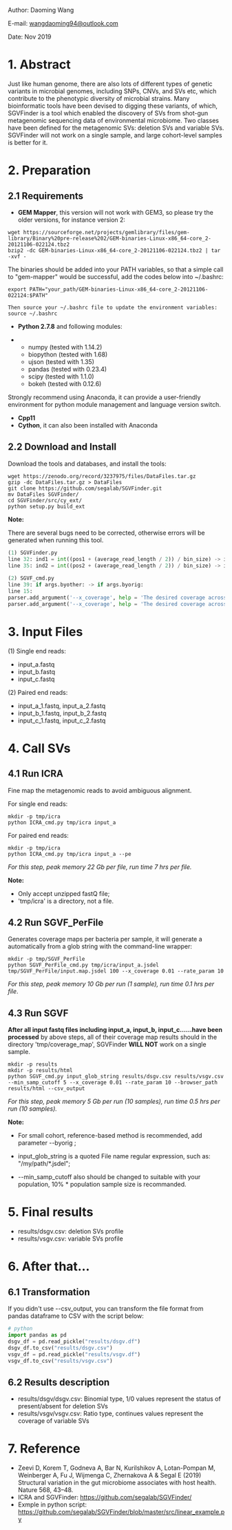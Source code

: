 Author: Daoming Wang

E-mail: wangdaoming94@outlook.com

Date: Nov 2019

 

# 1. Abstract

Just like human genome, there are also lots of different types of genetic variants in microbial genomes, including SNPs, CNVs, and SVs etc, which contribute to the phenotypic diversity of microbial strains. Many bioinformatic tools have been devised to digging these variants, of which, SGVFinder is a tool which enabled the discovery of SVs from shot-gun metagenomic sequencing data of environmental microbiome. Two classes have been defined for the metagenomic SVs: deletion SVs and variable SVs. SGVFinder will not work on a single sample, and large cohort-level samples is better for it.



# 2. Preparation

## 2.1 Requirements

- **GEM Mapper**, this version will not work with GEM3, so please try the older versions, for instance version 2:

```shell
wget https://sourceforge.net/projects/gemlibrary/files/gem-library/Binary%20pre-release%202/GEM-binaries-Linux-x86_64-core_2-20121106-022124.tbz2
bzip2 -dc GEM-binaries-Linux-x86_64-core_2-20121106-022124.tbz2 | tar -xvf -
```

The binaries should be added into your PATH variables, so that a simple call to "gem-mapper" would be successful, add the codes below into ~/.bashrc:

```shell
export PATH="your_path/GEM-binaries-Linux-x86_64-core_2-20121106-022124:$PATH"
 
Then source your ~/.bashrc file to update the environment variables:
source ~/.bashrc
```

- **Python     2.7.8**     and following modules:

- - numpy (tested with 1.14.2)
  - biopython (tested with 1.68)
  - ujson (tested with 1.35)
  - pandas (tested with 0.23.4)
  - scipy (tested with 1.1.0)
  - bokeh (tested with 0.12.6)

Strongly recommend using Anaconda, it can provide a user-friendly environment for python module management and language version switch.

- **Cpp11**
- **Cython**, it can also been installed with Anaconda

## 2.2 Download and Install

Download the tools and databases, and install the tools:

```shell
wget https://zenodo.org/record/3237975/files/DataFiles.tar.gz
gzip -dc DataFiles.tar.gz > DataFiles
git clone https://github.com/segalab/SGVFinder.git
mv DataFiles SGVFinder/
cd SGVFinder/src/cy_ext/
python setup.py build_ext
```

**Note:**

There are several bugs need to be corrected, otherwise errors will be generated when running this tool.

```python
(1) SGVFinder.py 
line 32: ind1 = int((pos1 + (average_read_length / 2)) / bin_size) -> ind1 = int((int(pos1) + (int(average_read_length) / 2)) / bin_size)
line 35: ind2 = int((pos2 + (average_read_length / 2)) / bin_size) -> ind2 = int((int(pos2) + (int(average_read_length) / 2)) / bin_size)
 
(2) SGVF_cmd.py
line 39: if args.byother: -> if args.byorig:
line 15: 
parser.add_argument('--x_coverage', help = 'The desired coverage across the genome in units of 100bp reads. This parameter is used to determine bin size: bin_size = rate_param/x_coverage (Default = 0.1)', type=float, default = 0.1) -> 
parser.add_argument('--x_coverage', help = 'The desired coverage across the genome in units of 100bp reads. This parameter is used to determine bin size: bin_size = rate_param/x_coverage (Default = 0.01)', type=float, default = 0.01) # this is not a bug, but this default parameter isn't equal with the corresponding default parameter setting in SGVF_PerFile.py, which may misleading user, then cause error (users tend to use default parameters), you can also set --x_coverage=0.01 to avoid error when running SGVF_cmd.py.
```

 

# 3. Input Files

(1) Single end reads:

- input_a.fastq
- input_b.fastq
- input_c.fastq

 

(2) Paired end reads:

- input_a_1.fastq,     input_a_2.fastq
- input_b_1.fastq,     input_b_2.fastq
- input_c_1.fastq,     input_c_2.fastq

 

# 4. Call SVs

## 4.1 Run ICRA

Fine map the metagenomic reads to avoid ambiguous alignment.

For single end reads:

```shell
mkdir -p tmp/icra
python ICRA_cmd.py tmp/icra input_a 
```

For paired end reads:

```shell
mkdir -p tmp/icra
python ICRA_cmd.py tmp/icra input_a --pe
```

*For this step, peak memory 22 Gb per file, run time 7 hrs per file.*

**Note:**

- Only accept unzipped fastQ file;
- 'tmp/icra' is a directory, not a file.

## 4.2 Run SGVF_PerFile

Generates coverage maps per bacteria per sample, it will generate a automatically from a glob string with the command-line wrapper:

```shell
mkdir -p tmp/SGVF_PerFile
python SGVF_PerFile_cmd.py tmp/icra/input_a.jsdel tmp/SGVF_PerFile/input.map.jsdel 100 --x_coverage 0.01 --rate_param 10
```

*For this step, peak memory 10 Gb per run (1 sample), run time 0.1 hrs per file*.

## 4.3 Run SGVF

**After all input fastq files including input_a, input_b, input_c……have been processed** by above steps, all of their coverage map results should in the directory 'tmp/coverage_map',  SGVFinder **WILL NOT** work on a single sample.

```shell
mkdir -p results
mkdir -p results/html
python SGVF_cmd.py input_glob_string results/dsgv.csv results/vsgv.csv --min_samp_cutoff 5 --x_coverage 0.01 --rate_param 10 --browser_path results/html --csv_output
```

*For this step, peak memory 5 Gb per run (10 samples), run time 0.5 hrs per run (10 samples).*

**Note:**

- For small cohort, reference-based method is recommended, add parameter --byorig ;

- input_glob_string is a quoted File name regular expression, such as: "/my/path/*.jsdel";

- --min_samp_cutoff also should be changed to suitable with your population, 10% * population sample size is recommanded.

  

# 5. Final results

- results/dsgv.csv: deletion SVs profile
- results/vsgv.csv: variable SVs profile

 

# 6. After that…

## 6.1 Transformation

If you didn't use --csv_output, you can transform the file format from pandas dataframe to CSV with the script below:

```python
# python
import pandas as pd
dsgv_df = pd.read_pickle("results/dsgv.df")
dsgv_df.to_csv("results/dsgv.csv")
vsgv_df = pd.read_pickle("results/vsgv.df")
vsgv_df.to_csv("results/vsgv.csv")
```

## 6.2 Results description

- results/dsgv/dsgv.csv: Binomial type, 1/0 values represent the status of present/absent for deletion SVs
- results/vsgv/vsgv.csv: Ratio type, continues values represent the coverage of variable SVs

 

# 7. Reference

- Zeevi D, Korem T, Godneva A, Bar N, Kurilshikov A, Lotan-Pompan M, Weinberger A, Fu J, Wijmenga C, Zhernakova A & Segal E (2019) Structural variation in the gut microbiome associates with host health. Nature 568, 43–48.
- ICRA and SGVFinder: https://github.com/segalab/SGVFinder/
- Exmple in python script: https://github.com/segalab/SGVFinder/blob/master/src/linear_example.py